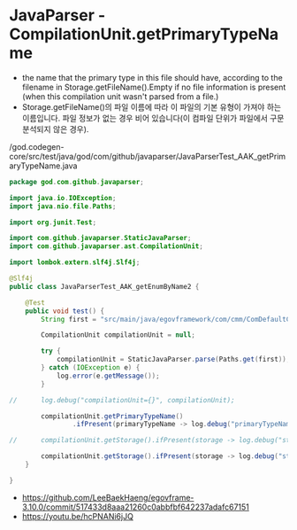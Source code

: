 # JavaParser - CompilationUnit.getPrimaryTypeName

- the name that the primary type in this file should have, according to the filename in Storage.getFileName().Empty if no file information is present (when this compilation unit wasn't parsed from a file.)
- Storage.getFileName()의 파일 이름에 따라 이 파일의 기본 유형이 가져야 하는 이름입니다. 파일 정보가 없는 경우 비어 있습니다(이 컴파일 단위가 파일에서 구문 분석되지 않은 경우).

/god.codegen-core/src/test/java/god/com/github/javaparser/JavaParserTest_AAK_getPrimaryTypeName.java

```java
package god.com.github.javaparser;

import java.io.IOException;
import java.nio.file.Paths;

import org.junit.Test;

import com.github.javaparser.StaticJavaParser;
import com.github.javaparser.ast.CompilationUnit;

import lombok.extern.slf4j.Slf4j;

@Slf4j
public class JavaParserTest_AAK_getEnumByName2 {

	@Test
	public void test() {
		String first = "src/main/java/egovframework/com/cmm/ComDefaultCodeVO.java";

		CompilationUnit compilationUnit = null;

		try {
			compilationUnit = StaticJavaParser.parse(Paths.get(first));
		} catch (IOException e) {
			log.error(e.getMessage());
		}

//		log.debug("compilationUnit={}", compilationUnit);

		compilationUnit.getPrimaryTypeName()
				.ifPresent(primaryTypeName -> log.debug("primaryTypeName={}", primaryTypeName));

//		compilationUnit.getStorage().ifPresent(storage -> log.debug("storage={}", storage));

		compilationUnit.getStorage().ifPresent(storage -> log.debug("storage={}", storage.getFileName()));
	}

}
```

- https://github.com/LeeBaekHaeng/egovframe-3.10.0/commit/517433d8aaa21260c0abbfbf642237adafc67151
- https://youtu.be/hcPNANi6jJQ
